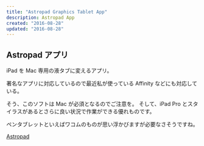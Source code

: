 ```yaml
---
title: "Astropad Graphics Tablet App"
description: Astropad App
created: "2016-08-28"
updated: "2016-08-28"
---
```


## Astropad アプリ

iPad を Mac 専用の液タブに変えるアプリ。

著名なアプリに対応しているので最近私が使っている Affinity などにも対応している。

そう、このソフトは Mac が必須となるのでご注意を。
そして、iPad Pro とスタイラスがあるとさらに良い状況で作業ができる優れものです。

ペンタブレットといえばワコムのものが思い浮かびますが必要なさそうですね。

[Astropad](https://itunes.apple.com/jp/app/astropad-graphics-tablet/id934510730?mt=8)
